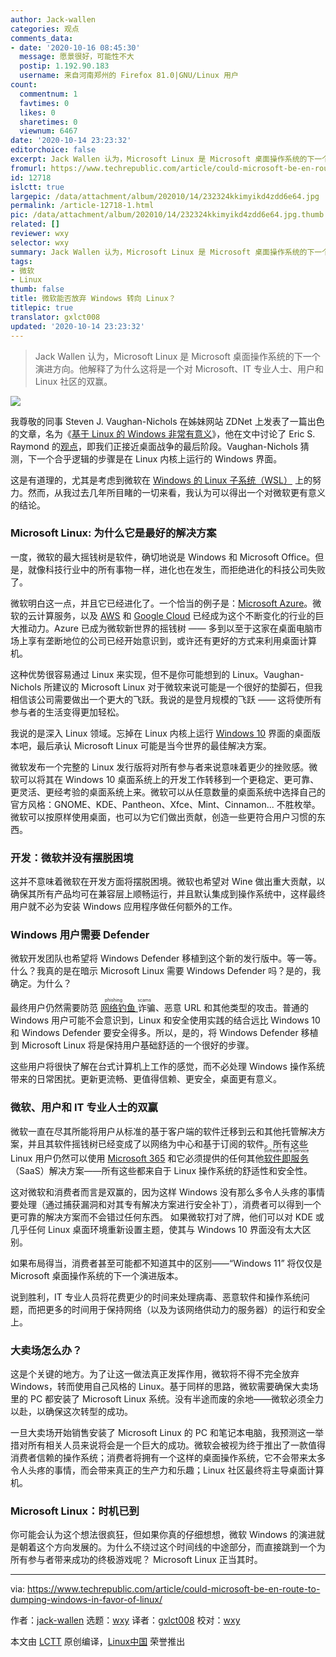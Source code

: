 ```yaml
---
author: Jack-wallen
categories: 观点
comments_data:
- date: '2020-10-16 08:45:30'
  message: 愿景很好，可能性不大
  postip: 1.192.90.183
  username: 来自河南郑州的 Firefox 81.0|GNU/Linux 用户
count:
  commentnum: 1
  favtimes: 0
  likes: 0
  sharetimes: 0
  viewnum: 6467
date: '2020-10-14 23:23:32'
editorchoice: false
excerpt: Jack Wallen 认为，Microsoft Linux 是 Microsoft 桌面操作系统的下一个演进方向。
fromurl: https://www.techrepublic.com/article/could-microsoft-be-en-route-to-dumping-windows-in-favor-of-linux/
id: 12718
islctt: true
largepic: /data/attachment/album/202010/14/232324kkimyikd4zdd6e64.jpg
permalink: /article-12718-1.html
pic: /data/attachment/album/202010/14/232324kkimyikd4zdd6e64.jpg.thumb.jpg
related: []
reviewer: wxy
selector: wxy
summary: Jack Wallen 认为，Microsoft Linux 是 Microsoft 桌面操作系统的下一个演进方向。
tags:
- 微软
- Linux
thumb: false
title: 微软能否放弃 Windows 转向 Linux？
titlepic: true
translator: gxlct008
updated: '2020-10-14 23:23:32'
---
```



> 
> Jack Wallen 认为，Microsoft Linux 是 Microsoft 桌面操作系统的下一个演进方向。他解释了为什么这将是一个对 Microsoft、IT 专业人士、用户和 Linux 社区的双赢。
> 
> 
> 


![](/data/attachment/album/202010/14/232324kkimyikd4zdd6e64.jpg)


我尊敬的同事 Steven J. Vaughan-Nichols 在姊妹网站 ZDNet 上发表了一篇出色的文章，名为《[基于 Linux 的 Windows 非常有意义](https://www.zdnet.com/article/linux-based-windows-makes-perfect-sense/)》，他在文中讨论了 Eric S. Raymond 的[观点](/article-12664-1.html)，即我们正接近桌面战争的最后阶段。Vaughan-Nichols 猜测，下一个合乎逻辑的步骤是在 Linux 内核上运行的 Windows 界面。


这是有道理的，尤其是考虑到微软在 [Windows 的 Linux 子系统（WSL）](https://www.techrepublic.com/article/microsoft-older-windows-10-versions-now-get-to-run-windows-subsystem-for-linux-2/) 上的努力。然而，从我过去几年所目睹的一切来看，我认为可以得出一个对微软更有意义的结论。


### Microsoft Linux: 为什么它是最好的解决方案


一度，微软的最大摇钱树是软件，确切地说是 Windows 和 Microsoft Office。但是，就像科技行业中的所有事物一样，进化也在发生，而拒绝进化的科技公司失败了。


微软明白这一点，并且它已经进化了。一个恰当的例子是：[Microsoft Azure](https://www.techrepublic.com/article/microsoft-azure-the-smart-persons-guide/)。微软的云计算服务，以及 [AWS](https://www.techrepublic.com/article/amazon-web-services-the-smart-persons-guide/) 和 [Google Cloud](https://www.techrepublic.com/article/google-cloud-platform-the-smart-persons-guide/) 已经成为这个不断变化的行业的巨大推动力。Azure 已成为微软新世界的摇钱树 —— 多到以至于这家在桌面电脑市场上享有垄断地位的公司已经开始意识到，或许还有更好的方式来利用桌面计算机。


这种优势很容易通过 Linux 来实现，但不是你可能想到的 Linux。Vaughan-Nichols 所建议的 Microsoft Linux 对于微软来说可能是一个很好的垫脚石，但我相信该公司需要做出一个更大的飞跃。我说的是登月规模的飞跃 —— 这将使所有参与者的生活变得更加轻松。


我说的是深入 Linux 领域。忘掉在 Linux 内核上运行 [Windows 10](https://www.techrepublic.com/article/windows-10-the-smart-persons-guide/) 界面的桌面版本吧，最后承认 Microsoft Linux 可能是当今世界的最佳解决方案。


微软发布一个完整的 Linux 发行版将对所有参与者来说意味着更少的挫败感。微软可以将其在 Windows 10 桌面系统上的开发工作转移到一个更稳定、更可靠、更灵活、更经考验的桌面系统上来。微软可以从任意数量的桌面系统中选择自己的官方风格：GNOME、KDE、Pantheon、Xfce、Mint、Cinnamon... 不胜枚举。微软可以按原样使用桌面，也可以为它们做出贡献，创造一些更符合用户习惯的东西。


### 开发：微软并没有摆脱困境


这并不意味着微软在开发方面将摆脱困境。微软也希望对 Wine 做出重大贡献，以确保其所有产品均可在兼容层上顺畅运行，并且默认集成到操作系统中，这样最终用户就不必为安装 Windows 应用程序做任何额外的工作。


### Windows 用户需要 Defender


微软开发团队也希望将 Windows Defender 移植到这个新的发行版中。等一等。什么？我真的是在暗示 Microsoft Linux 需要 Windows Defender 吗？是的，我确定。为什么？


最终用户仍然需要防范 <ruby> <a href="https://www.techrepublic.com/article/phishing-and-spearphishing-a-cheat-sheet/">  网络钓鱼 </a> 诈骗 <rt>  phishing scams </rt></ruby>、恶意 URL 和其他类型的攻击。普通的 Windows 用户可能不会意识到，Linux 和安全使用实践的结合远比 Windows 10 和 Windows Defender 要安全得多。所以，是的，将 Windows Defender 移植到 Microsoft Linux 将是保持用户基础舒适的一个很好的步骤。


这些用户将很快了解在台式计算机上工作的感觉，而不必处理 Windows 操作系统带来的日常困扰。更新更流畅、更值得信赖、更安全，桌面更有意义。


### 微软、用户和 IT 专业人士的双赢


微软一直在尽其所能将用户从标准的基于客户端的软件迁移到云和其他托管解决方案，并且其软件摇钱树已经变成了以网络为中心和基于订阅的软件。所有这些 Linux 用户仍然可以使用 [Microsoft 365](https://www.techrepublic.com/article/microsoft-365-a-cheat-sheet/) 和它必须提供的任何其他 <ruby> <a href="https://www.techrepublic.com/article/software-as-a-service-saas-a-cheat-sheet/">  软件即服务 </a> <rt>  Software as a Service </rt></ruby>（SaaS）解决方案——所有这些都来自于 Linux 操作系统的舒适性和安全性。


这对微软和消费者而言是双赢的，因为这样 Windows 没有那么多令人头疼的事情要处理（通过捕获漏洞和对其专有解决方案进行安全补丁），消费者可以得到一个更可靠的解决方案而不会错过任何东西。 如果微软打对了牌，他们可以对 KDE 或几乎任何 Linux 桌面环境重新设置主题，使其与 Windows 10 界面没有太大区别。


如果布局得当，消费者甚至可能都不知道其中的区别——“Windows 11” 将仅仅是 Microsoft 桌面操作系统的下一个演进版本。


说到胜利，IT 专业人员将花费更少的时间来处理病毒、恶意软件和操作系统问题，而把更多的时间用于保持网络（以及为该网络供动力的服务器）的运行和安全上。


### 大卖场怎么办？


这是个关键的地方。为了让这一做法真正发挥作用，微软将不得不完全放弃 Windows，转而使用自己风格的 Linux。基于同样的思路，微软需要确保大卖场里的 PC 都安装了 Microsoft Linux 系统。没有半途而废的余地——微软必须全力以赴，以确保这次转型的成功。


一旦大卖场开始销售安装了 Microsoft Linux 的 PC 和笔记本电脑，我预测这一举措对所有相关人员来说将会是一个巨大的成功。微软会被视为终于推出了一款值得消费者信赖的操作系统；消费者将拥有一个这样的桌面操作系统，它不会带来太多令人头疼的事情，而会带来真正的生产力和乐趣；Linux 社区最终将主导桌面计算机。


### Microsoft Linux：时机已到


你可能会认为这个想法很疯狂，但如果你真的仔细想想，微软 Windows 的演进就是朝着这个方向发展的。为什么不绕过这个时间线的中途部分，而直接跳到一个为所有参与者带来成功的终极游戏呢？ Microsoft Linux 正当其时。




---


via: <https://www.techrepublic.com/article/could-microsoft-be-en-route-to-dumping-windows-in-favor-of-linux/>


作者：[jack-wallen](https://www.techrepublic.com/meet-the-team/us/jack-wallen/) 选题：[wxy](https://github.com/wxy) 译者：[gxlct008](https://github.com/gxlct008) 校对：[wxy](https://github.com/wxy)


本文由 [LCTT](https://github.com/LCTT/TranslateProject) 原创编译，[Linux中国](https://linux.cn/) 荣誉推出